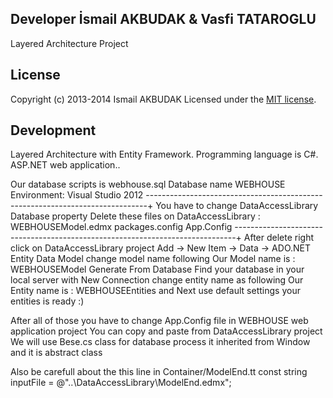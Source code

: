 ## Developer İsmail AKBUDAK & Vasfi TATAROGLU

Layered Architecture Project

## License

Copyright (c) 2013-2014 Ismail AKBUDAK
Licensed under the [MIT license](https://github.com/ismailakbudak/web-house/blob/master/MIT-LICENSE.txt).

## Development 
 Layered Architecture with Entity Framework. Programming language is C#. ASP.NET web application..


Our database scripts is webhouse.sql
Database name WEBHOUSE
Environment: Visual Studio 2012
------------------------------------------------------------------------------+
You have to change DataAccessLibrary Database property
Delete these files on DataAccessLibrary : 
WEBHOUSEModel.edmx
packages.config
App.Config
------------------------------------------------------------------------------+
After delete right click on DataAccessLibrary project
Add -> New Item -> Data -> ADO.NET Entity Data Model
change model name following
Our Model name is : WEBHOUSEModel
Generate From Database 
Find your database in your local server with New Connection
change entity name as following
Our Entity name is : WEBHOUSEEntities
and Next use default settings 
your entities is ready :)

After all of those you have to change App.Config file in WEBHOUSE web application project
You can copy and paste from DataAccessLibrary project
We will use Bese.cs class for database process it inherited from Window and it is abstract class

Also be carefull about the this line in Container/ModelEnd.tt 
const string inputFile = @"..\DataAccessLibrary\ModelEnd.edmx";
